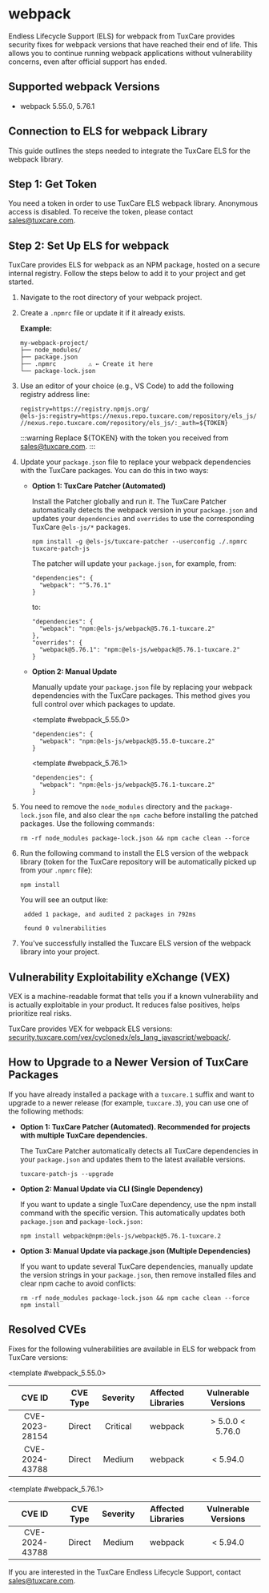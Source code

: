 # webpack

Endless Lifecycle Support (ELS) for webpack from TuxCare provides security fixes for webpack versions that have reached their end of life. This allows you to continue running webpack applications without vulnerability concerns, even after official support has ended.

## Supported webpack Versions

* webpack 5.55.0, 5.76.1

## Connection to ELS for webpack Library

This guide outlines the steps needed to integrate the TuxCare ELS for the webpack library.

## Step 1: Get Token

You need a token in order to use TuxCare ELS webpack library. Anonymous access is disabled. To receive the token, please contact [sales@tuxcare.com](mailto:sales@tuxcare.com).

## Step 2: Set Up ELS for webpack

TuxCare provides ELS for webpack as an NPM package, hosted on a secure internal registry. Follow the steps below to add it to your project and get started.

1. Navigate to the root directory of your webpack project.
2. Create a `.npmrc` file or update it if it already exists.

   **Example:**

   ```text
   my-webpack-project/
   ├── node_modules/
   ├── package.json
   ├── .npmrc         ⚠️ ← Create it here
   └── package-lock.json
   ```

3. Use an editor of your choice (e.g., VS Code) to add the following registry address line:

   <CodeWithCopy>

   ```text
   registry=https://registry.npmjs.org/
   @els-js:registry=https://nexus.repo.tuxcare.com/repository/els_js/
   //nexus.repo.tuxcare.com/repository/els_js/:_auth=${TOKEN}
   ```

   </CodeWithCopy>

   :::warning
   Replace ${TOKEN} with the token you received from [sales@tuxcare.com](mailto:sales@tuxcare.com).
   :::

4. Update your `package.json` file to replace your webpack dependencies with the TuxCare packages. You can do this in two ways:

   * **Option 1: TuxCare Patcher (Automated)**

     Install the Patcher globally and run it. The TuxCare Patcher automatically detects the webpack version in your `package.json` and updates your `dependencies` and `overrides` to use the corresponding TuxCare `@els-js/*` packages.

     <CodeWithCopy>

     ```text
     npm install -g @els-js/tuxcare-patcher --userconfig ./.npmrc
     tuxcare-patch-js
     ```

     </CodeWithCopy>

     The patcher will update your `package.json`, for example, from:

     ```text
     "dependencies": {
       "webpack": "^5.76.1"
     }
     ```

     to:

     ```text
     "dependencies": {
       "webpack": "npm:@els-js/webpack@5.76.1-tuxcare.2"
     },
     "overrides": {
       "webpack@5.76.1": "npm:@els-js/webpack@5.76.1-tuxcare.2"
     }
     ```
    
   * **Option 2: Manual Update**

     Manually update your `package.json` file by replacing your webpack dependencies with the TuxCare packages. This method gives you full control over which packages to update.

     <TableTabs label="Choose webpack version: " >

      <template #webpack_5.55.0>

      <CodeWithCopy>

      ```text
      "dependencies": {
        "webpack": "npm:@els-js/webpack@5.55.0-tuxcare.2"
      }
      ```

      </CodeWithCopy>

      </template>

      <template #webpack_5.76.1>

      <CodeWithCopy>

      ```text
      "dependencies": {
        "webpack": "npm:@els-js/webpack@5.76.1-tuxcare.2"
      }
      ```

      </CodeWithCopy>

      </template>

     </TableTabs>

5. You need to remove the `node_modules` directory and the `package-lock.json` file, and also clear the `npm cache` before installing the patched packages. Use the following commands:
   
   <CodeWithCopy>

   ```text
   rm -rf node_modules package-lock.json && npm cache clean --force
   ```

   </CodeWithCopy>

6. Run the following command to install the ELS version of the webpack library (token for the TuxCare repository will be automatically picked up from your `.npmrc` file):

   <CodeWithCopy>

   ```text
   npm install
   ```

   </CodeWithCopy>

   You will see an output like:

   ```text
    added 1 package, and audited 2 packages in 792ms
    
    found 0 vulnerabilities
   ```

7. You've successfully installed the Tuxcare ELS version of the webpack library into your project.

## Vulnerability Exploitability eXchange (VEX) 

VEX is a machine-readable format that tells you if a known vulnerability and is actually exploitable in your product. It reduces false positives, helps prioritize real risks.

TuxCare provides VEX for webpack ELS versions: [security.tuxcare.com/vex/cyclonedx/els_lang_javascript/webpack/](https://security.tuxcare.com/vex/cyclonedx/els_lang_javascript/webpack/).

## How to Upgrade to a Newer Version of TuxCare Packages

If you have already installed a package with a `tuxcare.1` suffix and want to upgrade to a newer release (for example, `tuxcare.3`), you can use one of the following methods:

* **Option 1: TuxCare Patcher (Automated). Recommended for projects with multiple TuxCare dependencies.**

  The TuxCare Patcher automatically detects all TuxCare dependencies in your `package.json` and updates them to the latest available versions.

  <CodeWithCopy>

  ```text
  tuxcare-patch-js --upgrade
  ```

  </CodeWithCopy>

* **Option 2: Manual Update via CLI (Single Dependency)**

  If you want to update a single TuxCare dependency, use the npm install command with the specific version. This automatically updates both `package.json` and `package-lock.json`:

  <CodeWithCopy>

  ```text
  npm install webpack@npm:@els-js/webpack@5.76.1-tuxcare.2
  ```

  </CodeWithCopy>

* **Option 3: Manual Update via package.json (Multiple Dependencies)**

  If you want to update several TuxCare dependencies, manually update the version strings in your `package.json`, then remove installed files and clear npm cache to avoid conflicts:

  <CodeWithCopy>

  ```text
  rm -rf node_modules package-lock.json && npm cache clean --force
  npm install
  ```

  </CodeWithCopy>

## Resolved CVEs

Fixes for the following vulnerabilities are available in ELS for webpack from TuxCare versions:

<TableTabs label="Choose webpack version: " >

<template #webpack_5.55.0>

| CVE ID         | CVE Type | Severity | Affected Libraries | Vulnerable Versions |
| :------------: | :------: |:--------:|:------------------:| :----------------: |
| CVE-2023-28154 | Direct   | Critical | webpack           | > 5.0.0 < 5.76.0  |
| CVE-2024-43788 | Direct   | Medium   | webpack           | < 5.94.0           |

  </template>

<template #webpack_5.76.1>

| CVE ID         | CVE Type | Severity | Affected Libraries | Vulnerable Versions |
| :------------: | :------: |:--------:|:------------------:| :----------------: |
| CVE-2024-43788 | Direct   | Medium   | webpack           | < 5.94.0           |

  </template>

</TableTabs>

If you are interested in the TuxCare Endless Lifecycle Support, contact [sales@tuxcare.com](mailto:sales@tuxcare.com).


